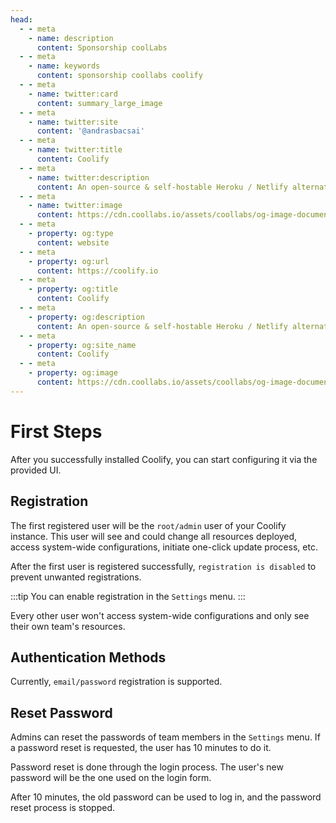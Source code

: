```yaml
---
head:
  - - meta
    - name: description
      content: Sponsorship coolLabs
  - - meta
    - name: keywords
      content: sponsorship coollabs coolify 
  - - meta
    - name: twitter:card
      content: summary_large_image
  - - meta
    - name: twitter:site
      content: '@andrasbacsai'
  - - meta
    - name: twitter:title
      content: Coolify
  - - meta
    - name: twitter:description
      content: An open-source & self-hostable Heroku / Netlify alternative.
  - - meta
    - name: twitter:image
      content: https://cdn.coollabs.io/assets/coollabs/og-image-documentation.png
  - - meta
    - property: og:type
      content: website
  - - meta
    - property: og:url
      content: https://coolify.io
  - - meta
    - property: og:title
      content: Coolify
  - - meta
    - property: og:description
      content: An open-source & self-hostable Heroku / Netlify alternative.
  - - meta
    - property: og:site_name
      content: Coolify
  - - meta
    - property: og:image
      content: https://cdn.coollabs.io/assets/coollabs/og-image-documentation.png
---
```

# First Steps
After you successfully installed Coolify, you can start configuring it via the provided UI.

## Registration

The first registered user will be the `root/admin` user of your Coolify instance. This user will see and could change all resources deployed, access system-wide configurations, initiate one-click update process, etc.

 After the first user is registered successfully, `registration is disabled` to prevent unwanted registrations. 

:::tip You can enable registration in the `Settings` menu. 
:::

Every other user won't access system-wide configurations and only see their own team's resources.

## Authentication Methods
Currently, `email/password` registration is supported.

## Reset Password

Admins can reset the passwords of team members in the `Settings` menu. If a password reset is requested, the user has 10 minutes to do it. 

Password reset is done through the login process. The user's new password will be the one used on the login form. 

After 10 minutes, the old password can be used to log in, and the password reset process is stopped. 
